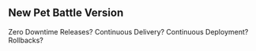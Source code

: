 ## New Pet Battle Version

Zero Downtime Releases?
Continuous Delivery?
Continuous Deployment?
Rollbacks?

